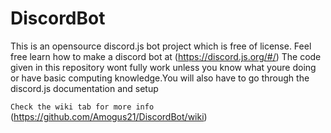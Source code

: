 # DiscordBot

This is an opensource discord.js bot project which is free of license. Feel free learn how to make a discord bot at (https://discord.js.org/#/) The code given in this repository wont fully work unless you know what youre doing or have basic computing knowledge.You will also have to go through the discord.js documentation and setup

```Check the wiki tab for more info``` (https://github.com/Amogus21/DiscordBot/wiki)




